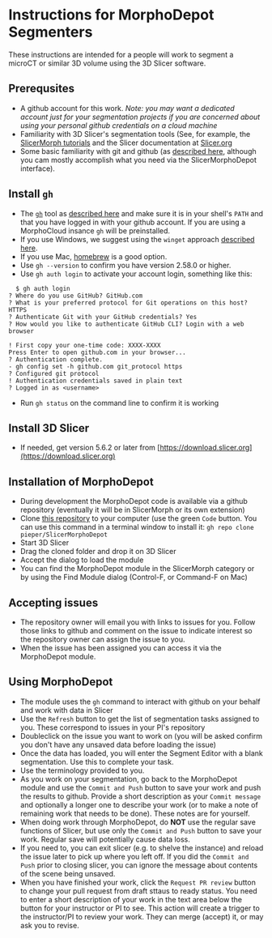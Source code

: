 # Instructions for MorphoDepot Segmenters

These instructions are intended for a people will work to segment a microCT or similar 3D volume using the 3D Slicer software.

## Prerequsites
* A github account for this work.  *Note: you may want a dedicated account just for your segmentation projects if you are concerned about using your personal github credentials on a cloud machine*
* Familiarity with 3D Slicer's segmentation tools (See, for example, the [SlicerMorph tutorials](https://github.com/SlicerMorph/Tutorials/blob/main/Segmentation/README.md) and the Slicer documentation at [Slicer.org](https://slicer.org)
* Some basic familiarity with git and github (as [described here](https://github.com/SlicerMorph/Tutorials/tree/main/git-and-github), although you cam mostly accomplish what you need via the SlicerMorphoDepot interface).

## Install `gh`
* The [`gh`](https://github.com/cli/cli) tool as [described here](https://github.com/cli/cli?tab=readme-ov-file#installation) and make sure it is in your shell's `PATH` and that you have logged in with your github account.  If you are using a MorphoCloud insance `gh` will be preinstalled.
* If you use Windows, we suggest using the `winget` approach [described here](https://github.com/cli/cli?tab=readme-ov-file#windows).
* If you use Mac, [homebrew](https://brew.sh/) is a good option.
* Use `gh --version` to confirm you have version 2.58.0 or higher.
* Use `gh auth login` to activate your account login, something like this:
```
  $ gh auth login
? Where do you use GitHub? GitHub.com
? What is your preferred protocol for Git operations on this host? HTTPS
? Authenticate Git with your GitHub credentials? Yes
? How would you like to authenticate GitHub CLI? Login with a web browser

! First copy your one-time code: XXXX-XXXX
Press Enter to open github.com in your browser... 
? Authentication complete.
- gh config set -h github.com git_protocol https
? Configured git protocol
! Authentication credentials saved in plain text
? Logged in as <username>
```
* Run `gh status` on the command line to confirm it is working

## Install 3D Slicer
* If needed, get version 5.6.2 or later from [https://download.slicer.org](https://download.slicer.org)

## Installation of MorphoDepot
* During development the MorphoDepot code is available via a github repository (eventually it will be in SlicerMorph or its own extension)
* Clone [this repository](https://github.com/pieper/SlicerMorphoDepot) to your computer (use the green `Code` button.  You can use this command in a terminal window to install it: `gh repo clone pieper/SlicerMorphoDepot`
* Start 3D Slicer
* Drag the cloned folder and drop it on 3D Slicer
* Accept the dialog to load the module
* You can find the MorphoDepot module in the SlicerMorph category or by using the Find Module dialog (Control-F, or Command-F on Mac)

## Accepting issues
* The repository owner will email you with links to issues for you.  Follow those links to github and comment on the issue to indicate interest so the repository owner can assign the issue to you.
* When the issue has been assigned you can access it via the MorphoDepot module.

## Using MorphoDepot
* The module uses the `gh` command to interact with github on your behalf and work with data in Slicer
* Use the `Refresh` button to get the list of segmentation tasks assigned to you.  These correspond to issues in your PI's repository
* Doubleclick on the issue you want to work on (you will be asked confirm you don't have any unsaved data before loading the issue)
* Once the data has loaded, you will enter the Segment Editor with a blank segmentation.  Use this to complete your task.
* Use the terminology provided to you.
* As you work on your segmentation, go back to the MorphoDepot module and use the `Commit and Push` button to save your work and push the results to github. Provide a short description as your `Commit message` and optionally a longer one to describe your work (or to make a note of remaining work that needs to be done). These notes are for yourself.
* When doing work through MorphoDepot, do **NOT** use the regular save functions of Slicer, but use only the `Commit and Push` button to save your work. Regular save will potentially cause data loss. 
* If you need to, you can exit slicer (e.g. to shelve the instance) and reload the issue later to pick up where you left off. If you did the `Commit and Push` prior to closing slicer, you can ignore the message about contents of the scene being unsaved.
* When you have finished your work, click the `Request PR review` button to change your pull request from draft sttaus to ready status.  You need to enter a short description of your work in the text area below the button for your instructor or PI to see. This action will create a trigger to the instructor/PI to review your work. They can merge (accept) it, or may ask you to revise. 
